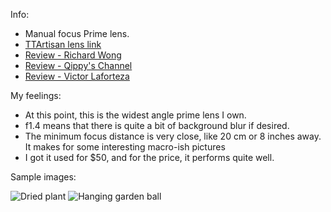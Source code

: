Info:

* Manual focus Prime lens.
* [TTArtisan lens link](https://www.ttartisan.com/?list_10/122.html)
* [Review - Richard Wong](https://youtu.be/W5Ia1Yh4vtM?si=Faj8n9n34E9DD30_)
* [Review - Qippy's Channel](https://youtu.be/HcIAYGUDcR0?si=qR0REL2O9yVMCKJ7)
* [Review - Victor Laforteza](https://youtu.be/Iq7E4qAq84k?si=5lL1jBGShYoap076)

My feelings:
* At this point, this is the widest angle prime lens I own.
* f1.4 means that there is quite a bit of background blur if desired.
* The minimum focus distance is very close, like 20 cm or 8 inches away. It makes for some interesting macro-ish pictures
* I got it used for $50, and for the price, it performs quite well.

Sample images:


![Dried plant](https://github.com/user-attachments/assets/19df9a13-999a-463c-8296-5cee98a2785d)
![Hanging garden ball](https://github.com/user-attachments/assets/b9623016-c3d2-4fcb-a860-60edb0620f42)
